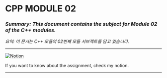 # **CPP MODULE 02**

### *Summary: This document contains the subject for Module 02 of the C++ modules.*

*요약: 이 문서는 C++ 모듈의 02번째 모듈 서브젝트를 담고 있습니다.*

---

[![Notion](https://img.shields.io/badge/Notion-Click%20Here-blue?style=for-the-badge&logo=notion)](https://jsen27.notion.site/CPP-Module-02-82739f93dbbd42309ab591cee62eaa8f?pvs=4)

If you want to know about the assignment, check my notion.

---
